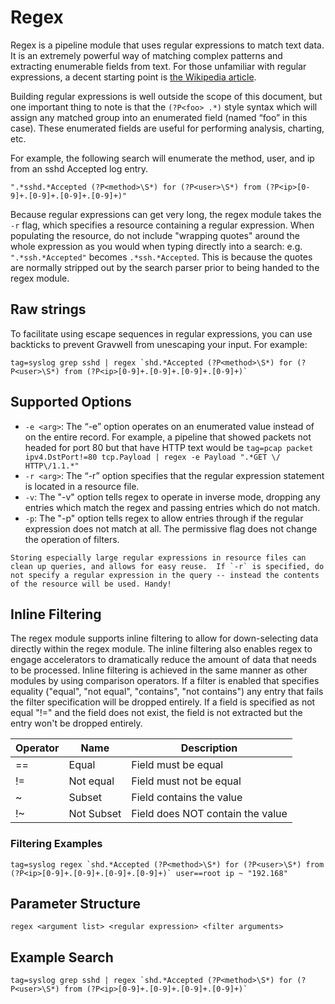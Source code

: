 # Regex

Regex is a pipeline module that uses regular expressions to match text data. It is an extremely powerful way of matching complex patterns and extracting enumerable fields from text. For those unfamiliar with regular expressions, a decent starting point is [the Wikipedia article](https://en.wikipedia.org/wiki/Regular_expression).

Building regular expressions is well outside the scope of this document, but one important thing to note is that the `(?P<foo> .*)` style syntax which will assign any matched group into an enumerated field (named “foo” in this case). These enumerated fields are useful for performing analysis, charting, etc.

For example, the following search will enumerate the method, user, and ip from an sshd Accepted log entry.

```
".*sshd.*Accepted (?P<method>\S*) for (?P<user>\S*) from (?P<ip>[0-9]+.[0-9]+.[0-9]+.[0-9]+)"
```

Because regular expressions can get very long, the regex module takes the `-r` flag, which specifies a resource containing a regular expression. When populating the resource, do not include "wrapping quotes" around the whole expression as you would when typing directly into a search: e.g. `".*ssh.*Accepted"` becomes `.*ssh.*Accepted`. This is because the quotes are normally stripped out by the search parser prior to being handed to the regex module.

## Raw strings

To facilitate using escape sequences in regular expressions, you can use backticks to prevent Gravwell from unescaping your input. For example:

```gravwell
tag=syslog grep sshd | regex `shd.*Accepted (?P<method>\S*) for (?P<user>\S*) from (?P<ip>[0-9]+.[0-9]+.[0-9]+.[0-9]+)`
```


## Supported Options

* `-e <arg>`: The “-e” option operates on an enumerated value instead of on the entire record. For example, a pipeline that showed packets not headed for port 80 but that have HTTP text would be `tag=pcap packet ipv4.DstPort!=80 tcp.Payload | regex -e Payload ".*GET \/ HTTP\/1.1.*"`
* `-r <arg>`: The “-r” option specifies that the regular expression statement is located in a resource file. 
* `-v`: The "-v" option tells regex to operate in inverse mode, dropping any entries which match the regex and passing entries which do not match.
* `-p`: The "-p" option tells regex to allow entries through if the regular expression does not match at all.  The permissive flag does not change the operation of filters.

```{note}
Storing especially large regular expressions in resource files can clean up queries, and allows for easy reuse.  If `-r` is specified, do not specify a regular expression in the query -- instead the contents of the resource will be used. Handy!
```

## Inline Filtering

The regex module supports inline filtering to allow for down-selecting data directly within the regex module.  The inline filtering also enables regex to engage accelerators to dramatically reduce the amount of data that needs to be processed.  Inline filtering is achieved in the same manner as other modules by using comparison operators.  If a filter is enabled that specifies equality ("equal", "not equal", "contains", "not contains") any entry that fails the filter specification will be dropped entirely.  If a field is specified as not equal "!=" and the field does not exist, the field is not extracted but the entry won't be dropped entirely.


| Operator | Name | Description |
|----------|------|-------------|
| == | Equal | Field must be equal
| != | Not equal | Field must not be equal
| ~ | Subset | Field contains the value
| !~ | Not Subset | Field does NOT contain the value

### Filtering Examples

```gravwell
tag=syslog regex `shd.*Accepted (?P<method>\S*) for (?P<user>\S*) from (?P<ip>[0-9]+.[0-9]+.[0-9]+.[0-9]+)` user==root ip ~ "192.168"
```

## Parameter Structure

```
regex <argument list> <regular expression> <filter arguments>
```

## Example Search
```gravwell
tag=syslog grep sshd | regex `shd.*Accepted (?P<method>\S*) for (?P<user>\S*) from (?P<ip>[0-9]+.[0-9]+.[0-9]+.[0-9]+)`
```
